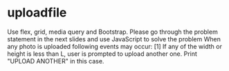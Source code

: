 # uploadfile
Use flex, grid, media query and Bootstrap. Please go through the problem statement in the next slides and use JavaScript to solve the problem  When any photo is uploaded following events may occur: [1] If any of the width or height is less than L, user is prompted to upload another one. Print "UPLOAD ANOTHER" in this case.
